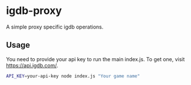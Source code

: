 # igdb-proxy

A simple proxy specific igdb operations.

## Usage

You need to provide your api key to run the main index.js. To get one, visit https://api.igdb.com/.

```bash
API_KEY=your-api-key node index.js "Your game name"
```
